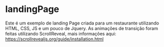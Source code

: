 # landingPage

Este é um exemplo de landing Page criada para um restaurante utilizando HTML, CSS, JS e um pouco de Jquery.
As animações de transição foram feitas utilizando ScrollReveal, mais informações aqui: https://scrollrevealjs.org/guide/installation.html
